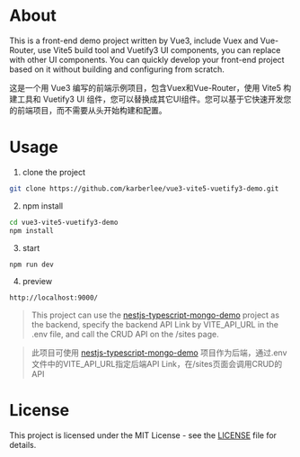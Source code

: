 # About

This is a front-end demo project written by Vue3, include Vuex and Vue-Router, use Vite5 build tool and Vuetify3 UI components, you can replace with other UI components. You can quickly develop your front-end project based on it without building and configuring from scratch.

这是一个用 Vue3 编写的前端示例项目，包含Vuex和Vue-Router，使用 Vite5 构建工具和 Vuetify3 UI 组件，您可以替换成其它UI组件。您可以基于它快速开发您的前端项目，而不需要从头开始构建和配置。

# Usage

1. clone the project
```sh
git clone https://github.com/karberlee/vue3-vite5-vuetify3-demo.git
```

2. npm install
```sh
cd vue3-vite5-vuetify3-demo
npm install
```

3. start
```sh
npm run dev
```

4. preview
```sh
http://localhost:9000/
```

> This project can use the [nestjs-typescript-mongo-demo](https://github.com/karberlee/nestjs-typescript-mongo-demo.git) project as the backend, specify the backend API Link by VITE_API_URL in the .env file, and call the CRUD API on the /sites page.

> 此项目可使用 [nestjs-typescript-mongo-demo](https://github.com/karberlee/nestjs-typescript-mongo-demo.git) 项目作为后端，通过.env文件中的VITE_API_URL指定后端API Link，在/sites页面会调用CRUD的API

# License

This project is licensed under the MIT License - see the [LICENSE](LICENSE) file for details.